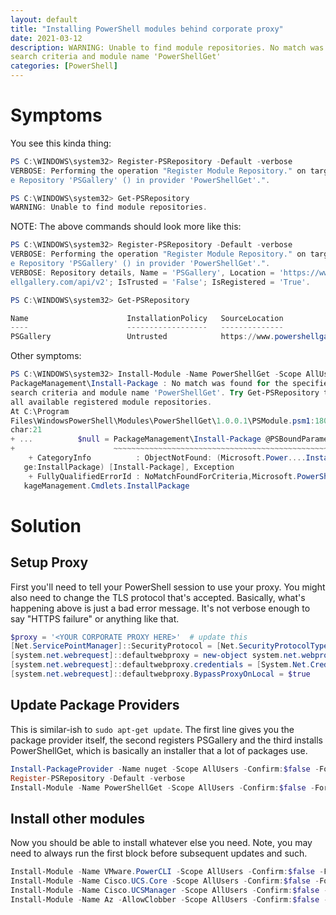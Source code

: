 ```yaml
---
layout: default
title: "Installing PowerShell modules behind corporate proxy"
date: 2021-03-12
description: WARNING: Unable to find module repositories. No match was found for the specified 
search criteria and module name 'PowerShellGet'
categories: [PowerShell]
---
```


# Symptoms

You see this kinda thing:

```powershell
PS C:\WINDOWS\system32> Register-PSRepository -Default -verbose
VERBOSE: Performing the operation "Register Module Repository." on target "Modul
e Repository 'PSGallery' () in provider 'PowerShellGet'.".

PS C:\WINDOWS\system32> Get-PSRepository
WARNING: Unable to find module repositories.
```

NOTE: The above commands should look more like this:

```powershell
PS C:\WINDOWS\system32> Register-PSRepository -Default -verbose
VERBOSE: Performing the operation "Register Module Repository." on target "Modul
e Repository 'PSGallery' () in provider 'PowerShellGet'.".
VERBOSE: Repository details, Name = 'PSGallery', Location = 'https://www.powersh
ellgallery.com/api/v2'; IsTrusted = 'False'; IsRegistered = 'True'.

PS C:\WINDOWS\system32> Get-PSRepository

Name                      InstallationPolicy   SourceLocation                                                                
----                      ------------------   --------------                                                                
PSGallery                 Untrusted            https://www.powershellgallery.com/api/v2                                      
```

Other symptoms:

```powershell
PS C:\WINDOWS\system32> Install-Module -Name PowerShellGet -Scope AllUsers -Confirm:$false -Force -AllowClobber
PackageManagement\Install-Package : No match was found for the specified 
search criteria and module name 'PowerShellGet'. Try Get-PSRepository to see 
all available registered module repositories.
At C:\Program 
Files\WindowsPowerShell\Modules\PowerShellGet\1.0.0.1\PSModule.psm1:1809 
char:21
+ ...          $null = PackageManagement\Install-Package @PSBoundParameters
+                      ~~~~~~~~~~~~~~~~~~~~~~~~~~~~~~~~~~~~~~~~~~~~~~~~~~~~
    + CategoryInfo          : ObjectNotFound: (Microsoft.Power....InstallPacka 
   ge:InstallPackage) [Install-Package], Exception
    + FullyQualifiedErrorId : NoMatchFoundForCriteria,Microsoft.PowerShell.Pac 
   kageManagement.Cmdlets.InstallPackage
```

# Solution

## Setup Proxy

First you'll need to tell your PowerShell session to use your proxy. You might also need to change the TLS protocol that's accepted. Basically, what's happening above is just a bad error message. It's not verbose enough to say "HTTPS failure" or anything like that.

```powershell
$proxy = '<YOUR CORPORATE PROXY HERE>'  # update this
[Net.ServicePointManager]::SecurityProtocol = [Net.SecurityProtocolType]::Tls12
[system.net.webrequest]::defaultwebproxy = new-object system.net.webproxy($proxy)
[system.net.webrequest]::defaultwebproxy.credentials = [System.Net.CredentialCache]::DefaultNetworkCredentials
[system.net.webrequest]::defaultwebproxy.BypassProxyOnLocal = $true
```

## Update Package Providers

This is similar-ish to `sudo apt-get update`. The first line gives you the package provider itself, the second registers PSGallery and the third installs PowerShellGet, which is basically an installer that a lot of packages use.

```powershell
Install-PackageProvider -Name nuget -Scope AllUsers -Confirm:$false -Force -MinimumVersion 2.8.5.201
Register-PSRepository -Default -verbose
Install-Module -Name PowerShellGet -Scope AllUsers -Confirm:$false -Force -AllowClobber -MinimumVersion 2.2.4 -SkipPublisherCheck
```

## Install other modules

Now you should be able to install whatever else you need. Note, you may need to always run the first block before subsequent updates and such.

```powershell
Install-Module -Name VMware.PowerCLI -Scope AllUsers -Confirm:$false -Force -AllowClobber
Install-Module -Name Cisco.UCS.Core -Scope AllUsers -Confirm:$false -Force -AllowClobber -AcceptLicense
Install-Module -Name Cisco.UCSManager -Scope AllUsers -Confirm:$false -Force -AllowClobber -AcceptLicense
Install-Module -Name Az -AllowClobber -Scope AllUsers -Confirm:$false -Force -AllowClobber
```
